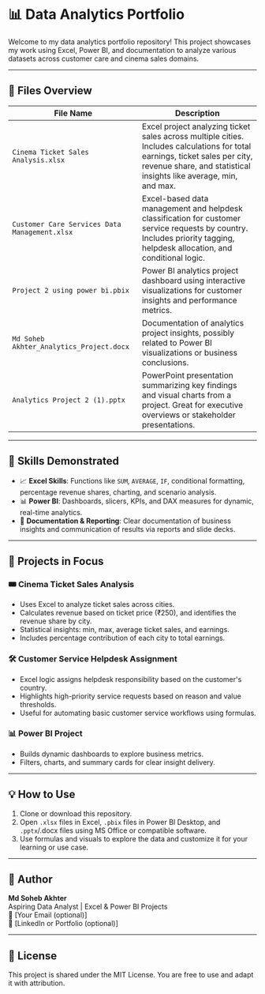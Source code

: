 # 📊 Data Analytics Portfolio

Welcome to my data analytics portfolio repository! This project showcases my work using Excel, Power BI, and documentation to analyze various datasets across customer care and cinema sales domains.

---

## 📁 Files Overview

| File Name                             | Description                                                              |
|--------------------------------------|--------------------------------------------------------------------------|
| `Cinema Ticket Sales Analysis.xlsx`  | Excel project analyzing ticket sales across multiple cities. Includes calculations for total earnings, ticket sales per city, revenue share, and statistical insights like average, min, and max. |
| `Customer Care Services Data Management.xlsx` | Excel-based data management and helpdesk classification for customer service requests by country. Includes priority tagging, helpdesk allocation, and conditional logic. |
| `Project 2 using power bi.pbix`      | Power BI analytics project dashboard using interactive visualizations for customer insights and performance metrics. |
| `Md Soheb Akhter_Analytics_Project.docx` | Documentation of analytics project insights, possibly related to Power BI visualizations or business conclusions. |
| `Analytics Project 2 (1).pptx`       | PowerPoint presentation summarizing key findings and visual charts from a project. Great for executive overviews or stakeholder presentations. |

---

## 🧠 Skills Demonstrated

- 📈 **Excel Skills**: Functions like `SUM`, `AVERAGE`, `IF`, conditional formatting, percentage revenue shares, charting, and scenario analysis.
- 📊 **Power BI**: Dashboards, slicers, KPIs, and DAX measures for dynamic, real-time analytics.
- 📎 **Documentation & Reporting**: Clear documentation of business insights and communication of results via reports and slide decks.

---

## 🚀 Projects in Focus

### 🎟️ Cinema Ticket Sales Analysis
- Uses Excel to analyze ticket sales across cities.
- Calculates revenue based on ticket price (₹250), and identifies the revenue share by city.
- Statistical insights: min, max, average ticket sales, and earnings.
- Includes percentage contribution of each city to total earnings.

### 🛠️ Customer Service Helpdesk Assignment
- Excel logic assigns helpdesk responsibility based on the customer's country.
- Highlights high-priority service requests based on reason and value thresholds.
- Useful for automating basic customer service workflows using formulas.

### 📊 Power BI Project
- Builds dynamic dashboards to explore business metrics.
- Filters, charts, and summary cards for clear insight delivery.

---

## 💡 How to Use

1. Clone or download this repository.
2. Open `.xlsx` files in Excel, `.pbix` files in Power BI Desktop, and `.pptx`/.docx files using MS Office or compatible software.
3. Use formulas and visuals to explore the data and customize it for your learning or use case.

---

## 📌 Author

**Md Soheb Akhter**  
Aspiring Data Analyst | Excel & Power BI Projects  
📧 [Your Email (optional)]  
🔗 [LinkedIn or Portfolio (optional)]

---

## 📜 License

This project is shared under the MIT License. You are free to use and adapt it with attribution.

